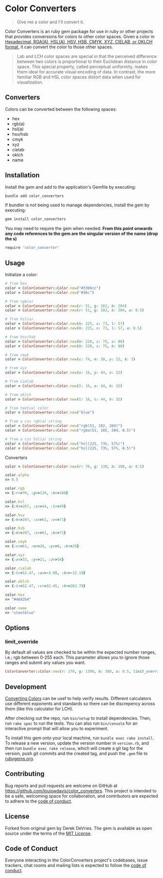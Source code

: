 # Color Converters

> Give me a color and I'll convert it.

Color Converters is an ruby gem package for use in ruby or other projects that provides conversions for colors to other color spaces.
Given a color in [Hexadecimal, RGA(A), HSL(A), HSV, HSB, CMYK, XYZ, CIELAB, or OKLCH format](https://github.com/devrieda/color_conversion), it can convert the color to those other spaces.

> Lab and LCH color spaces are special in that the perceived difference between two colors is proportional to their Euclidean distance in color space. This special property, called perceptual uniformity, makes them ideal for accurate visual encoding of data. In contrast, the more familiar RGB and HSL color spaces distort data when used for visualization.

## Converters

Colors can be converted between the following spaces:

- hex
- rgb(a)
- hsl(a)
- hsv/hsb
- cmyk
- xyz
- cielab
- oklch
- name

## Installation

Install the gem and add to the application's Gemfile by executing:

```bash
bundle add color_converters
```

If bundler is not being used to manage dependencies, install the gem by executing:

```bash
gem install color_converters
```

You may need to require the gem when needed:
**From this point onwards any code references to the gem are the singular version of the name (drop the s)**

```bash
require 'color_converter'
```

## Usage

Initialize a color:

```ruby
# from hex
color = ColorConverter::Color.new("#3366cc")
color = ColorConverter::Color.new("#36c")

# from rgb(a)
color = ColorConverter::Color.new(r: 51, g: 102, b: 204)
color = ColorConverter::Color.new(r: 51, g: 102, b: 204, a: 0.5)

# from hsl(a)
color = ColorConverter::Color.new(h: 225, s: 73, l: 57)
color = ColorConverter::Color.new(h: 225, s: 73, l: 57, a: 0.5)

# from hsv/hsb
color = ColorConverter::Color.new(h: 220, s: 75, v: 80)
color = ColorConverter::Color.new(h: 220, s: 75, b: 80)

# from cmyk
color = ColorConverter::Color.new(c: 74, m: 58, y: 22, k: 3)

# from xyz
color = ColorConverter::Color.new(x: 16, y: 44, z: 32)

# from cielab
color = ColorConverter::Color.new(l: 16, a: 44, b: 32)

# from oklch
color = ColorConverter::Color.new(l: 16, c: 44, h: 32)

# from textual color
color = ColorConverter::Color.new("blue")

# from a css rgb(a) string
color = ColorConverter::Color.new("rgb(51, 102, 204)")
color = ColorConverter::Color.new("rgba(51, 102, 204, 0.5)")

# from a css hsl(a) string
color = ColorConverter::Color.new("hsl(225, 73%, 57%)")
color = ColorConverter::Color.new("hsl(225, 73%, 57%, 0.5)")
```

Converters

```ruby
color = ColorConverter::Color.new(r: 70, g: 130, b: 180, a: 0.5)

color.alpha
=> 0.5

color.rgb
=> {:r=>70, :g=>130, :b=>180}

color.hsl
=> {:h=>207, :s=>44, :l=>49}

color.hsv
=> {:h=>207, :s=>61, :v=>71}

color.hsb
=> {:h=>207, :s=>61, :b=>71}

color.cmyk
=> {:c=>61, :m=>28, :y=>0, :k=>29}

color.xyz
=> {:x=>33, :y=>21, :z=>54}

color.cielab
=> {:l=>52.47, :a=>-4.08, :b=>-32.19}

color.oklch
=> {:l=>52.47, :c=>32.45, :h=>262.78}

color.hex
=> "#4682b4"

color.name
=> "steelblue"
```

## Options

### limit_override

By default all values are checked to be within the expected number ranges, i.e.; rgb between 0-255 each.
This parameter allows you to ignore those ranges and submit any values you want.

```ruby
ColorConverter::Color.new(r: 270, g: 1300, b: 380, a: 0.5, limit_override: true)
```

## Development

[Converting Colors](https://convertingcolors.com/) can be usef to help verify results. Different calculators use different exponents and standards so there can be discrepency across them (like this calculator for LCH).

After checking out the repo, run `bin/setup` to install dependencies. Then, run `rake spec` to run the tests. You can also run `bin/console` for an interactive prompt that will allow you to experiment.

To install this gem onto your local machine, run `bundle exec rake install`. To release a new version, update the version number in `version.rb`, and then run `bundle exec rake release`, which will create a git tag for the version, push git commits and the created tag, and push the `.gem` file to [rubygems.org](https://rubygems.org).

## Contributing

Bug reports and pull requests are welcome on GitHub at <https://github.com/louiswdavis/color_converters>. This project is intended to be a safe, welcoming space for collaboration, and contributors are expected to adhere to the [code of conduct](https://github.com/louiswdavis/color_converters/blob/master/CODE_OF_CONDUCT.md).

## License

Forked from original gem by Derek DeVries.
The gem is available as open source under the terms of the [MIT License](https://opensource.org/licenses/MIT).

## Code of Conduct

Everyone interacting in the ColorConverters project's codebases, issue trackers, chat rooms and mailing lists is expected to follow the [code of conduct](https://github.com/louiswdavis/color_converters/blob/master/CODE_OF_CONDUCT.md).
